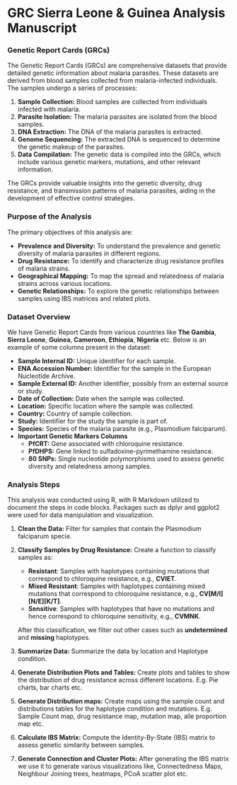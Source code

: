 # GRC Sierra Leone & Guinea Analysis Manuscript

###  **Genetic Report Cards (GRCs)**
The Genetic Report Cards (GRCs) are comprehensive datasets that provide detailed genetic information about malaria parasites. These datasets are derived from blood samples collected from malaria-infected individuals. The samples undergo a series of processes:

1. **Sample Collection:** Blood samples are collected from individuals infected with malaria.
2. **Parasite Isolation:** The malaria parasites are isolated from the blood samples.
3. **DNA Extraction:** The DNA of the malaria parasites is extracted.
4. **Genome Sequencing:** The extracted DNA is sequenced to determine the genetic makeup of the parasites.
5. **Data Compilation:** The genetic data is compiled into the GRCs, which include various genetic markers, mutations, and other relevant information. 

The GRCs provide valuable insights into the genetic diversity, drug resistance, and transmission patterns of malaria parasites, aiding in the development of effective control strategies.


### **Purpose of the Analysis**

The primary objectives of this analysis are:

* **Prevalence and Diversity:** To understand the prevalence and genetic diversity of malaria parasites in different regions.
* **Drug Resistance:** To identify and characterize drug resistance profiles of malaria strains.
* **Geographical Mapping:** To map the spread and relatedness of malaria strains across various locations.
* **Genetic Relationships:** To explore the genetic relationships between samples using IBS matrices and related plots.


### **Dataset Overview**

We have Genetic Report Cards from various countries like **The Gambia**, **Sierra Leone**, **Guinea**, **Cameroon**, **Ethiopia**, **Nigeria** etc. 
Below is an example of some columns present in the dataset:

* **Sample Internal ID:** Unique identifier for each sample.
* **ENA Accession Number:** Identifier for the sample in the European Nucleotide Archive.
* **Sample External ID:** Another identifier, possibly from an external source or study.
* **Date of Collection:** Date when the sample was collected.
* **Location:** Specific location where the sample was collected.
* **Country:** Country of sample collection.
* **Study:** Identifier for the study the sample is part of.
* **Species:** Species of the malaria parasite (e.g., Plasmodium falciparum).
* **Important Genetic Markers Columns**
  + **PfCRT:** Gene associated with chloroquine resistance.
  + **PfDHPS:** Gene linked to sulfadoxine-pyrimethamine resistance.
  + **80 SNPs:** Single nucleotide polymorphisms used to assess genetic diversity and relatedness among samples.


### **Analysis Steps**

This analysis was conducted using R, with R Markdown utilized to document the steps in code blocks. Packages such as dplyr and ggplot2 were used for data manipulation and visualization.

1. **Clean the Data:** Filter for samples that contain the Plasmodium falciparum specie.
2. **Classify Samples by Drug Resistance:** Create a function to classify samples as: 
   + **Resistant**: Samples with haplotypes containing mutations that correspond to chloroquine resistance, e.g., **CVIET**.   
   + **Mixed Resistant**: Samples with haplotypes containing mixed mutations that correspond to chloroquine resistance, e.g., **CV[M/I][N/E][K/T]**.
   + **Sensitive**: Samples with haplotypes that have no mutations and hence correspond to chloroquine sensitivity, e.g., **CVMNK**.
   
   After this classification, we filter out other cases such as  **undetermined** and **missing** haplotypes.
3. **Summarize Data:** Summarize the data by location and Haplotype condition.
4. **Generate Distribution Plots and Tables:** Create plots and tables to show the distribution of drug resistance across different locations. E.g. Pie charts, bar charts etc.
5. **Generate Distribution maps:** Create maps using the sample count and distributions tables for the haplotype condition and mutations. E.g. Sample Count map, drug resistance map, mutation map, alle proportion map etc. 
6. **Calculate IBS Matrix:** Compute the Identity-By-State (IBS) matrix to assess genetic similarity between samples.
7. **Generate Connection and Cluster Plots:** After generating the IBS matrix we use it to generate varous visualizations like, Connectedness Maps, Neighbour Joining trees, heatmaps, PCoA scatter plot etc. 


